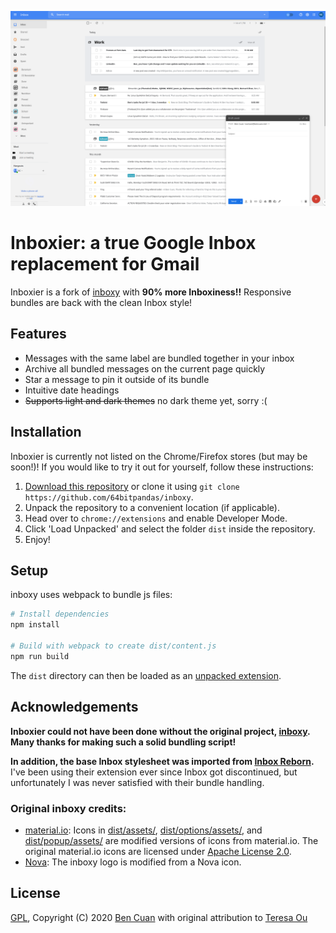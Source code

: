 <p align="center">
  <img width="650" src="images/inboxier.png" alt="Illustration of inboxier">
</p>

# Inboxier: a true Google Inbox replacement for Gmail

Inboxier is a fork of [inboxy](https://github.com/teresa-ou/inboxy) with **90% more Inboxiness!!** Responsive bundles are back with the clean Inbox style!

## Features

* Messages with the same label are bundled together in your inbox
* Archive all bundled messages on the current page quickly
* Star a message to pin it outside of its bundle
* Intuitive date headings
* ~~Supports light and dark themes~~ no dark theme yet, sorry :(

## Installation

Inboxier is currently not listed on the Chrome/Firefox stores (but may be soon!)! If you would like to try it out for yourself, follow these instructions:

1. [Download this repository](https://github.com/64bitpandas/inboxy/archive/master.zip) or clone it using `git clone https://github.com/64bitpandas/inboxy`.
2. Unpack the repository to a convenient location (if applicable).
3. Head over to `chrome://extensions` and enable Developer Mode.
4. Click 'Load Unpacked' and select the folder `dist` inside the repository.
5. Enjoy!

## Setup

inboxy uses webpack to bundle js files:

```bash
# Install dependencies
npm install

# Build with webpack to create dist/content.js
npm run build
```

The `dist` directory can then be loaded as an [unpacked extension](https://developer.chrome.com/extensions/getstarted).

## Acknowledgements

**Inboxier could not have been done without the original project, [inboxy](https://github.com/teresa-ou/inboxy). Many thanks for making such a solid bundling script!**

**In addition, the base Inbox stylesheet was imported from [Inbox Reborn](https://github.com/team-inbox/inbox-reborn/blob/master/src/style.css).** I've been using their extension ever since Inbox got discontinued, but unfortunately I was never satisfied with their bundle handling.

### Original inboxy credits:
* [material.io](https://material.io/resources/icons/): Icons in [dist/assets/](https://github.com/teresa-ou/inboxy/tree/master/dist/assets/), [dist/options/assets/](https://github.com/teresa-ou/inboxy/tree/master/dist/options/assets/), and [dist/popup/assets/](https://github.com/teresa-ou/inboxy/tree/master/dist/popup/assets/) are modified versions of icons from material.io. The original material.io icons are licensed under [Apache License 2.0](https://www.apache.org/licenses/LICENSE-2.0.html).
* [Nova](https://www.streamlineicons.com/nova/index.html): The inboxy logo is modified from a Nova icon.

## License

[GPL](/LICENSE), Copyright (C) 2020  [Ben Cuan](https://bencuan.me) with original attribution to [Teresa Ou](https://github.com/teresa-ou)
